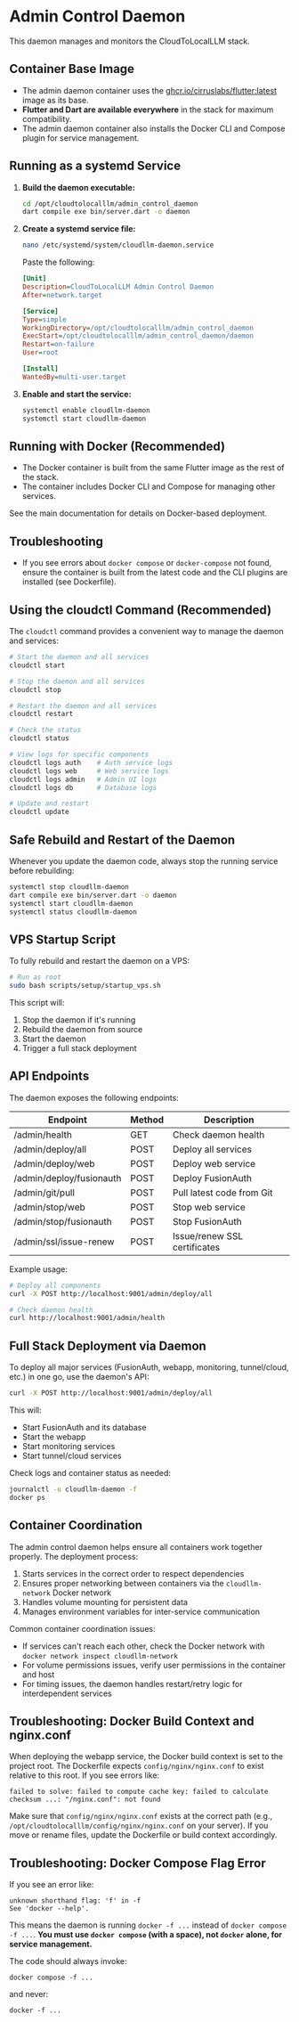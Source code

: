 # Admin Control Daemon

This daemon manages and monitors the CloudToLocalLLM stack.

## Container Base Image

- The admin daemon container uses the [ghcr.io/cirruslabs/flutter:latest](https://github.com/cirruslabs/docker-images-flutter) image as its base.
- **Flutter and Dart are available everywhere** in the stack for maximum compatibility.
- The admin daemon container also installs the Docker CLI and Compose plugin for service management.

## Running as a systemd Service

1. **Build the daemon executable:**
   ```bash
   cd /opt/cloudtolocalllm/admin_control_daemon
   dart compile exe bin/server.dart -o daemon
   ```

2. **Create a systemd service file:**
   ```bash
   nano /etc/systemd/system/cloudllm-daemon.service
   ```
   Paste the following:
   ```ini
   [Unit]
   Description=CloudToLocalLLM Admin Control Daemon
   After=network.target

   [Service]
   Type=simple
   WorkingDirectory=/opt/cloudtolocalllm/admin_control_daemon
   ExecStart=/opt/cloudtolocalllm/admin_control_daemon/daemon
   Restart=on-failure
   User=root

   [Install]
   WantedBy=multi-user.target
   ```

3. **Enable and start the service:**
   ```bash
   systemctl enable cloudllm-daemon
   systemctl start cloudllm-daemon
   ```

## Running with Docker (Recommended)

- The Docker container is built from the same Flutter image as the rest of the stack.
- The container includes Docker CLI and Compose for managing other services.

See the main documentation for details on Docker-based deployment.

## Troubleshooting

- If you see errors about `docker compose` or `docker-compose` not found, ensure the container is built from the latest code and the CLI plugins are installed (see Dockerfile).

## Using the cloudctl Command (Recommended)

The `cloudctl` command provides a convenient way to manage the daemon and services:

```bash
# Start the daemon and all services
cloudctl start

# Stop the daemon and all services
cloudctl stop

# Restart the daemon and all services
cloudctl restart

# Check the status
cloudctl status

# View logs for specific components
cloudctl logs auth    # Auth service logs
cloudctl logs web     # Web service logs
cloudctl logs admin   # Admin UI logs
cloudctl logs db      # Database logs

# Update and restart
cloudctl update
```

## Safe Rebuild and Restart of the Daemon

Whenever you update the daemon code, always stop the running service before rebuilding:

```bash
systemctl stop cloudllm-daemon
dart compile exe bin/server.dart -o daemon
systemctl start cloudllm-daemon
systemctl status cloudllm-daemon
```

## VPS Startup Script

To fully rebuild and restart the daemon on a VPS:

```bash
# Run as root
sudo bash scripts/setup/startup_vps.sh
```

This script will:
1. Stop the daemon if it's running
2. Rebuild the daemon from source
3. Start the daemon
4. Trigger a full stack deployment

## API Endpoints

The daemon exposes the following endpoints:

| Endpoint | Method | Description |
|----------|--------|-------------|
| /admin/health | GET | Check daemon health |
| /admin/deploy/all | POST | Deploy all services |
| /admin/deploy/web | POST | Deploy web service |
| /admin/deploy/fusionauth | POST | Deploy FusionAuth |
| /admin/git/pull | POST | Pull latest code from Git |
| /admin/stop/web | POST | Stop web service |
| /admin/stop/fusionauth | POST | Stop FusionAuth |
| /admin/ssl/issue-renew | POST | Issue/renew SSL certificates |

Example usage:
```bash
# Deploy all components
curl -X POST http://localhost:9001/admin/deploy/all

# Check daemon health
curl http://localhost:9001/admin/health
```

## Full Stack Deployment via Daemon

To deploy all major services (FusionAuth, webapp, monitoring, tunnel/cloud, etc.) in one go, use the daemon's API:

```bash
curl -X POST http://localhost:9001/admin/deploy/all
```

This will:
- Start FusionAuth and its database
- Start the webapp
- Start monitoring services
- Start tunnel/cloud services

Check logs and container status as needed:
```bash
journalctl -u cloudllm-daemon -f
docker ps
```

## Container Coordination

The admin control daemon helps ensure all containers work together properly. The deployment process:

1. Starts services in the correct order to respect dependencies
2. Ensures proper networking between containers via the `cloudllm-network` Docker network
3. Handles volume mounting for persistent data
4. Manages environment variables for inter-service communication

Common container coordination issues:
- If services can't reach each other, check the Docker network with `docker network inspect cloudllm-network`
- For volume permissions issues, verify user permissions in the container and host
- For timing issues, the daemon handles restart/retry logic for interdependent services

## Troubleshooting: Docker Build Context and nginx.conf

When deploying the webapp service, the Docker build context is set to the project root. The Dockerfile expects `config/nginx/nginx.conf` to exist relative to this root. If you see errors like:

```
failed to solve: failed to compute cache key: failed to calculate checksum ...: "/nginx.conf": not found
```

Make sure that `config/nginx/nginx.conf` exists at the correct path (e.g., `/opt/cloudtolocalllm/config/nginx/nginx.conf` on your server). If you move or rename files, update the Dockerfile or build context accordingly.

## Troubleshooting: Docker Compose Flag Error

If you see an error like:

```
unknown shorthand flag: 'f' in -f
See 'docker --help'.
```

This means the daemon is running `docker -f ...` instead of `docker compose -f ...`. **You must use `docker compose` (with a space), not `docker` alone, for service management.**

The code should always invoke:

```
docker compose -f ...
```

and never:

```
docker -f ...
``` 